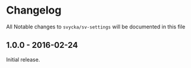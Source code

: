 # Changelog

All Notable changes to `svycka/sv-settings` will be documented in this file

## 1.0.0 - 2016-02-24

Initial release.
